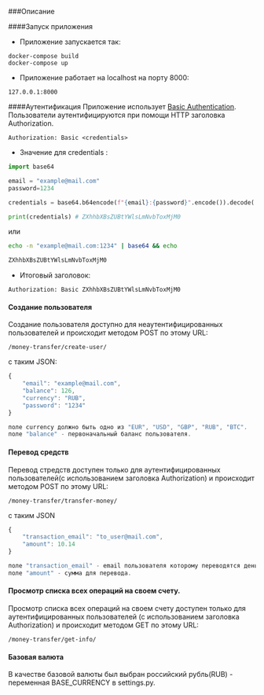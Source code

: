 ###Описание 

####Запуск приложения
* Приложение запускается так:
```
docker-compose build
docker-compose up
```
* Приложение работает на localhost на порту 8000:
```
127.0.0.1:8000
```

####Аутентификация
  Приложение использует [Basic Authentication](https://en.wikipedia.org/wiki/Basic_access_authentication). Пользователи 
  аутентифицируются при помощи HTTP заголовка Authorization.

```
Authorization: Basic <credentials>
```


* Значение для credentials : 
 ```python
import base64

email = "example@mail.com"
password=1234

credentials = base64.b64encode(f"{email}:{password}".encode()).decode('ascii')

print(credentials) # ZXhhbXBsZUBtYWlsLmNvbToxMjM0

```
или
```bash
echo -n "example@mail.com:1234" | base64 && echo

ZXhhbXBsZUBtYWlsLmNvbToxMjM0
```
* Итоговый заголовок:
```
Authorization: Basic ZXhhbXBsZUBtYWlsLmNvbToxMjM0
```

#### Cоздание пользователя
Cоздание пользователя доступно для неаутентифицированных пользователей и происходит методом POST по этому URL:
```
/money-transfer/create-user/
```
с таким JSON:
```javascript
{
    "email": "example@mail.com",
    "balance": 126,
    "currency": "RUB",
    "password": "1234"
}

поле currency должно быть одно из "EUR", "USD", "GBP", "RUB", "BTC".
поле "balance" - первоначальный баланс пользователя.
```

#### Перевод средств
Перевод стредств доступен только для аутентифицированных пользователей(с использованием заголовка Authorization) и 
происходит методом POST по этому URL:
```
/money-transfer/transfer-money/
```
с таким JSON 
```javascript
{
    "transaction_email": "to_user@mail.com",
    "amount": 10.14
}

поле "transaction_email" - email пользователя которому переводятся деньги.
поле "amount" - сумма для перевода.
```

#### Просмотр списка всех операций на своем счету.
Просмотр списка всех операций на своем счету доступен только для аутентифицированных пользователей
(с использованием заголовка Authorization) и происходит методом GET по этому URL:
```
/money-transfer/get-info/
```
#### Базовая валюта 
В качестве базовой валюты был выбран российский рубль(RUB) - переменная BASE_CURRENCY в settings.py.